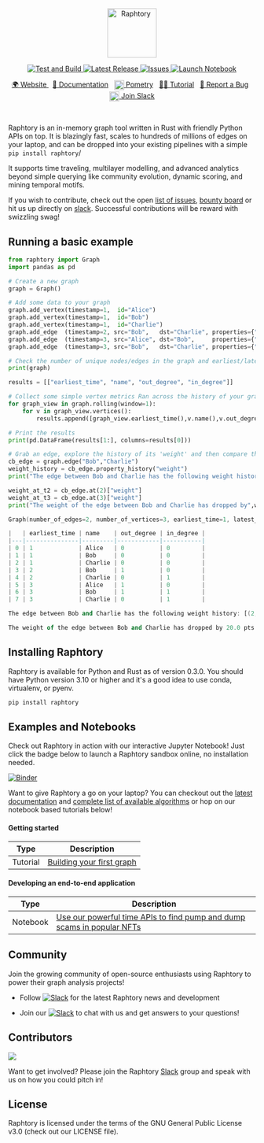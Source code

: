 <br>
<p align="center">
  <img src="https://user-images.githubusercontent.com/6665739/130641943-fa7fcdb8-a0e7-4aa4-863f-3df61b5de775.png" alt="Raphtory" height="100"/>
</p>
<p align="center">
</p>

<p align="center">
<a href="https://github.com/Raphtory/Raphtory/actions/workflows/test.yml/badge.svg">
<img alt="Test and Build" src="https://github.com/Raphtory/Raphtory/actions/workflows/test.yml/badge.svg" />
</a>
<a href="https://github.com/Raphtory/Raphtory/releases">
<img alt="Latest Release" src="https://img.shields.io/github/v/release/Raphtory/Raphtory?color=brightgreen&include_prereleases" />
</a>
<a href="https://github.com/Raphtory/Raphtory/issues">
<img alt="Issues" src="https://img.shields.io/github/issues/Raphtory/Raphtory?color=brightgreen" />
</a>
<a href="https://mybinder.org/v2/gh/Raphtory/Raphtory/master?labpath=examples%2Fpy%2Flotr%2Flotr.ipynb">
<img alt="Launch Notebook" src="https://mybinder.org/badge_logo.svg" />
</a>
</p>
<p align="center">
<a href="https://www.raphtory.com">🌍 Website </a>
&nbsp
<a href="https://docs.raphtory.com/">📒 Documentation</a>
&nbsp 
<a href="https://www.pometry.com"><img src="https://user-images.githubusercontent.com/6665739/202438989-2859f8b8-30fb-4402-820a-563049e1fdb3.png" height="20" align="center"/> Pometry</a> 
&nbsp
<a href="https://docs.raphtory.com/en/master/Introduction/ingestion.html">🧙🏻‍ Tutorial</a> 
&nbsp
<a href="https://github.com/Raphtory/Raphtory/issues">🐛 Report a Bug</a> 
&nbsp
<a href="https://join.slack.com/t/raphtory/shared_invite/zt-xbebws9j-VgPIFRleJFJBwmpf81tvxA"><img src="https://user-images.githubusercontent.com/6665739/154071628-a55fb5f9-6994-4dcf-be03-401afc7d9ee0.png" height="20" align="center"/> Join Slack</a> 
</p>

<br>

Raphtory is an in-memory graph tool written in Rust with friendly Python APIs on top. It is blazingly fast, scales to hundreds of millions of edges 
on your laptop, and can be dropped into your existing pipelines with a simple `pip install raphtory`/  

It supports time traveling, multilayer modelling, and advanced analytics beyond simple querying like community evolution, dynamic scoring, and mining temporal motifs.

If you wish to contribute, check out the open [list of issues](https://github.com/Pometry/Raphtory/issues), [bounty board](https://github.com/Raphtory/Raphtory/discussions/categories/bounty-board) or hit us up directly on [slack](https://join.slack.com/t/raphtory/shared_invite/zt-xbebws9j-VgPIFRleJFJBwmpf81tvxA). Successful contributions will be reward with swizzling swag!


## Running a basic example

```python
from raphtory import Graph
import pandas as pd

# Create a new graph
graph = Graph()

# Add some data to your graph
graph.add_vertex(timestamp=1,  id="Alice")
graph.add_vertex(timestamp=1,  id="Bob")
graph.add_vertex(timestamp=1,  id="Charlie")
graph.add_edge  (timestamp=2, src="Bob",   dst="Charlie", properties={"friend": "yes","weight":5.0})
graph.add_edge  (timestamp=3, src="Alice", dst="Bob",     properties={"friend": "yes","weight":10.0})
graph.add_edge  (timestamp=3, src="Bob",   dst="Charlie", properties={"friend": "no","weight":-15.0})

# Check the number of unique nodes/edges in the graph and earliest/latest time seen.
print(graph)

results = [["earliest_time", "name", "out_degree", "in_degree"]]

# Collect some simple vertex metrics Ran across the history of your graph with a rolling window
for graph_view in graph.rolling(window=1):
    for v in graph_view.vertices():
        results.append([graph_view.earliest_time(),v.name(),v.out_degree(), v.in_degree()])

# Print the results
print(pd.DataFrame(results[1:], columns=results[0]))

# Grab an edge, explore the history of its 'weight' and then compare this at different time points.
cb_edge = graph.edge("Bob","Charlie")
weight_history = cb_edge.property_history("weight")
print("The edge between Bob and Charlie has the following weight history:", weight_history)

weight_at_t2 = cb_edge.at(2)["weight"]
weight_at_t3 = cb_edge.at(3)["weight"]
print("The weight of the edge between Bob and Charlie has dropped by",weight_at_t2-weight_at_t3,"pts")
```

```a
Graph(number_of_edges=2, number_of_vertices=3, earliest_time=1, latest_time=3)

|   | earliest_time | name    | out_degree | in_degree |
|---|---------------|---------|------------|-----------|
| 0 | 1             | Alice   | 0          | 0         |
| 1 | 1             | Bob     | 0          | 0         |
| 2 | 1             | Charlie | 0          | 0         |
| 3 | 2             | Bob     | 1          | 0         |
| 4 | 2             | Charlie | 0          | 1         |
| 5 | 3             | Alice   | 1          | 0         |
| 6 | 3             | Bob     | 1          | 1         |
| 7 | 3             | Charlie | 0          | 1         |

The edge between Bob and Charlie has the following weight history: [(2, 5.0), (3, -15.0)]

The weight of the edge between Bob and Charlie has dropped by 20.0 pts
```


## Installing Raphtory 

Raphtory is available for Python and Rust as of version 0.3.0. You should have Python version 3.10 or higher and it's a good idea to use conda, virtualenv, or pyenv. 

```bash
pip install raphtory
``` 

## Examples and Notebooks

Check out Raphtory in action with our interactive Jupyter Notebook! Just click the badge below to launch a Raphtory sandbox online, no installation needed.

 [![Binder](https://mybinder.org/badge_logo.svg)](https://mybinder.org/v2/gh/Raphtory/Raphtory/master?labpath=examples%2Fpy%2Flotr%2Flotr.ipynb) 

Want to give Raphtory a go on your laptop? You can checkout out the [latest documentation](https://docs.raphtory.com/) and [complete list of available algorithms](https://docs.raphtory.com/en/v0.0.11/api/_autosummary/raphtory.algorithms.html) or hop on our notebook based tutorials below!


#### Getting started

| Type     | Description                                                                              |
|----------|------------------------------------------------------------------------------------------|
| Tutorial | [Building your first graph](https://docs.raphtory.com/en/master/Introduction/ingestion.html) |

#### Developing an end-to-end application

| Type | Description                                                                                                                                                   |
| ------------- |---------------------------------------------------------------------------------------------------------------------------------------------------------------|
| Notebook | [Use our powerful time APIs to find pump and dump scams in popular NFTs](https://github.com/Raphtory/Raphtory/blob/master/examples/py/nft/nft_analysis.ipynb) |

## Community  
Join the growing community of open-source enthusiasts using Raphtory to power their graph analysis projects!

- Follow [![Slack](https://img.shields.io/twitter/follow/raphtory?label=@raphtory)](https://twitter.com/raphtory) for the latest Raphtory news and development

- Join our [![Slack](https://img.shields.io/badge/community-Slack-red)](https://join.slack.com/t/raphtory/shared_invite/zt-xbebws9j-VgPIFRleJFJBwmpf81tvxA) to chat with us and get answers to your questions!


## Contributors

<a href="https://github.com/raphtory/raphtory/graphs/contributors"><img src="https://contrib.rocks/image?repo=raphtory/raphtory"/></a>

Want to get involved? Please join the Raphtory [Slack](https://join.slack.com/t/raphtory/shared_invite/zt-xbebws9j-VgPIFRleJFJBwmpf81tvxA) group and speak with us on how you could pitch in!

## License  

Raphtory is licensed under the terms of the GNU General Public License v3.0 (check out our LICENSE file).




